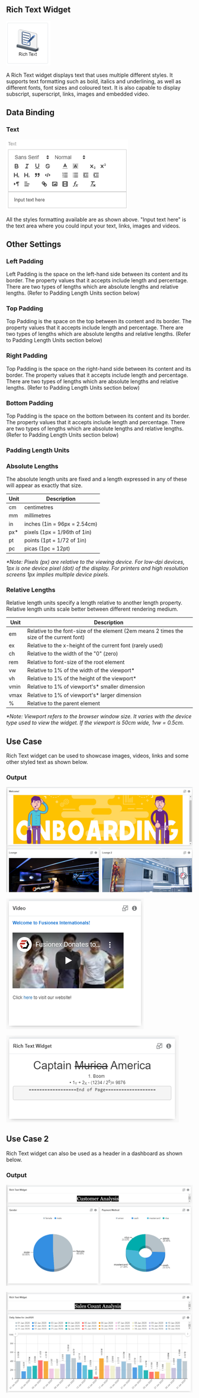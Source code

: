 ## Rich Text Widget

![Rich Text](./images/rich-text/rich-text.PNG)

A Rich Text widget displays text that uses multiple different styles. It supports text formatting such as bold, italics and underlining, as well as different fonts, font sizes and coloured text. It is also capable to display subscript, superscript, links, images and embedded video.

## Data Binding
### Text
![Text Area](./images/rich-text/rich-text-text-area.PNG)

All the styles formatting available are as shown above. "Input text here" is the text area where you could input your text, links, images and videos.

## Other Settings

### Left Padding
Left Padding is the space on the left-hand side between its content and its border. The property values that it accepts include length and percentage. There are two types of lengths which are absolute lengths and relative lengths. (Refer to Padding Length Units section below)

### Top Padding
Top Padding is the space on the top between its content and its border. The property values that it accepts include length and percentage. There are two types of lengths which are absolute lengths and relative lengths. (Refer to Padding Length Units section below)

### Right Padding
Top Padding is the space on the right-hand side between its content and its border. The property values that it accepts include length and percentage. There are two types of lengths which are absolute lengths and relative lengths. (Refer to Padding Length Units section below)

### Bottom Padding
Top Padding is the space on the bottom between its content and its border. The property values that it accepts include length and percentage. There are two types of lengths which are absolute lengths and relative lengths. (Refer to Padding Length Units section below)

### Padding Length Units
### Absolute Lengths
The absolute length units are fixed and a length expressed in any of these will appear as exactly that size. 

|Unit|Description|
|---|---|
|cm|centimetres|
|mm|millimetres|
|in|inches (1in = 96px = 2.54cm)|
|px*|pixels (1px = 1/96th of 1in)|
|pt|points (1pt = 1/72 of 1in)|
|pc|picas (1pc = 12pt)|

*\*Note: Pixels (px) are relative to the viewing device. For low-dpi devices, 1px is one device pixel (dot) of the display. For printers and high resolution screens 1px implies multiple device pixels.*

### Relative Lengths
Relative length units specify a length relative to another length property. Relative length units scale better between different rendering medium.

|Unit|Description|
|---|---|
|em|Relative to the font-size of the element (2em means 2 times the size of the current font)
|ex|Relative to the x-height of the current font (rarely used)|
|ch|Relative to the width of the "0" (zero)|
|rem|Relative to font-size of the root element|
|vw|Relative to 1% of the width of the viewport*|
|vh|Relative to 1% of the height of the viewport*|
|vmin|Relative to 1% of viewport's* smaller dimension|
|vmax|Relative to 1% of viewport's* larger dimension|
|%|Relative to the parent element|

*\*Note: Viewport refers to the browser window size. It varies with the device type used to view the widget. If the viewport is 50cm wide, 1vw = 0.5cm.*

## Use Case
Rich Text widget can be used to showcase images, videos, links and some other styled text as shown below. 

### Output
![Output 1](./images/rich-text/rich-text-output-1.PNG)

![Output 2](./images/rich-text/rich-text-output-2.PNG)

![Output 3](./images/rich-text/rich-text-output-3.PNG)

## Use Case 2
Rich Text widget can also be used as a header in a dashboard as shown below.

### Output
![Output 4](./images/rich-text/rich-text-output-4.PNG)

![Output 5](./images/rich-text/rich-text-output-5.PNG)